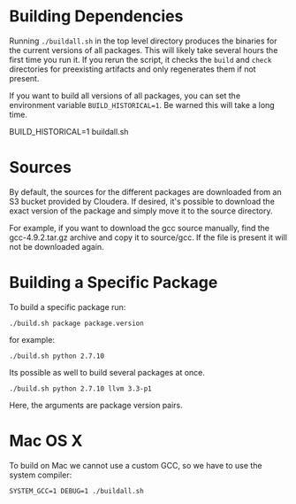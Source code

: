 # Building Dependencies

Running `./buildall.sh` in the top level directory produces the binaries for
the current versions of all packages. This will likely take several hours the
first time you run it. If you rerun the script, it checks the `build` and
`check` directories for preexisting artifacts and only regenerates them
if not present.

If you want to build all versions of all packages, you can set the
environment variable `BUILD_HISTORICAL=1`. Be warned this will take a
long time.

  BUILD_HISTORICAL=1 buildall.sh

# Sources
By default, the sources for the different packages are downloaded from an S3
bucket provided by Cloudera. If desired, it's possible to download the exact
version of the package and simply move it to the source directory.

For example, if you want to download the gcc source manually, find the
gcc-4.9.2.tar.gz archive and copy it to source/gcc. If the file is present it
will not be downloaded again.

# Building a Specific Package

To build a specific package run:

    ./build.sh package package.version

 for example:

    ./build.sh python 2.7.10

 Its possible as well to build several packages at once.

    ./build.sh python 2.7.10 llvm 3.3-p1

Here, the arguments are package version pairs.

# Mac OS X

To build on Mac we cannot use a custom GCC, so we have to use
the system compiler:

    SYSTEM_GCC=1 DEBUG=1 ./buildall.sh
